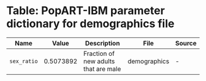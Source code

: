 # Table: PopART-IBM parameter dictionary for demographics file 
| Name | Value | Description | File | Source | 
|  ---- | ---- | ---- | ---- | ---- |
| `sex_ratio` | 0.5073892 | Fraction of new adults that are male | demographics | - |